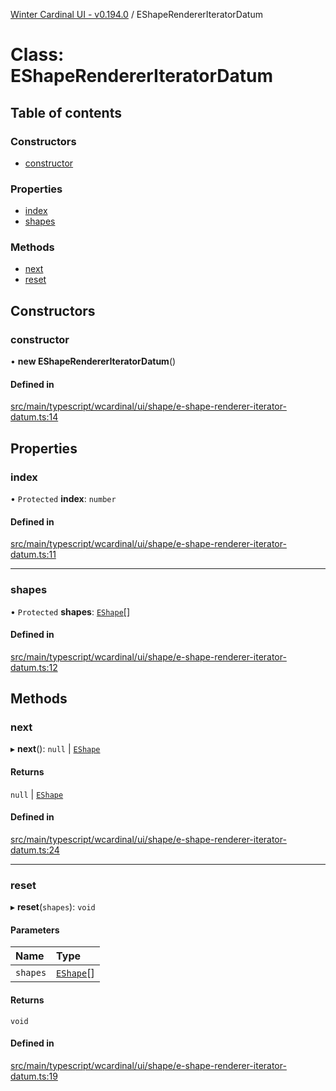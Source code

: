 [Winter Cardinal UI - v0.194.0](../index.md) / EShapeRendererIteratorDatum

# Class: EShapeRendererIteratorDatum

## Table of contents

### Constructors

- [constructor](EShapeRendererIteratorDatum.md#constructor)

### Properties

- [index](EShapeRendererIteratorDatum.md#index)
- [shapes](EShapeRendererIteratorDatum.md#shapes)

### Methods

- [next](EShapeRendererIteratorDatum.md#next)
- [reset](EShapeRendererIteratorDatum.md#reset)

## Constructors

### constructor

• **new EShapeRendererIteratorDatum**()

#### Defined in

[src/main/typescript/wcardinal/ui/shape/e-shape-renderer-iterator-datum.ts:14](https://github.com/winter-cardinal/winter-cardinal-ui/blob/v0.194.0/src/main/typescript/wcardinal/ui/shape/e-shape-renderer-iterator-datum.ts#L14)

## Properties

### index

• `Protected` **index**: `number`

#### Defined in

[src/main/typescript/wcardinal/ui/shape/e-shape-renderer-iterator-datum.ts:11](https://github.com/winter-cardinal/winter-cardinal-ui/blob/v0.194.0/src/main/typescript/wcardinal/ui/shape/e-shape-renderer-iterator-datum.ts#L11)

___

### shapes

• `Protected` **shapes**: [`EShape`](../interfaces/EShape.md)[]

#### Defined in

[src/main/typescript/wcardinal/ui/shape/e-shape-renderer-iterator-datum.ts:12](https://github.com/winter-cardinal/winter-cardinal-ui/blob/v0.194.0/src/main/typescript/wcardinal/ui/shape/e-shape-renderer-iterator-datum.ts#L12)

## Methods

### next

▸ **next**(): ``null`` \| [`EShape`](../interfaces/EShape.md)

#### Returns

``null`` \| [`EShape`](../interfaces/EShape.md)

#### Defined in

[src/main/typescript/wcardinal/ui/shape/e-shape-renderer-iterator-datum.ts:24](https://github.com/winter-cardinal/winter-cardinal-ui/blob/v0.194.0/src/main/typescript/wcardinal/ui/shape/e-shape-renderer-iterator-datum.ts#L24)

___

### reset

▸ **reset**(`shapes`): `void`

#### Parameters

| Name | Type |
| :------ | :------ |
| `shapes` | [`EShape`](../interfaces/EShape.md)[] |

#### Returns

`void`

#### Defined in

[src/main/typescript/wcardinal/ui/shape/e-shape-renderer-iterator-datum.ts:19](https://github.com/winter-cardinal/winter-cardinal-ui/blob/v0.194.0/src/main/typescript/wcardinal/ui/shape/e-shape-renderer-iterator-datum.ts#L19)
